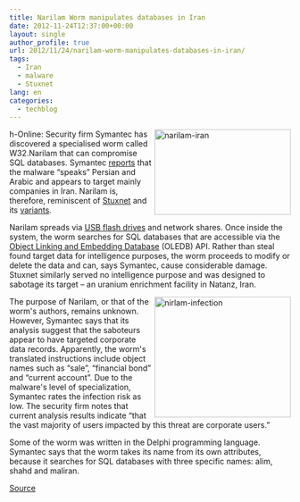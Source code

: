 ```yaml
---
title: Narilam Worm manipulates databases in Iran
date: 2012-11-24T12:37:00+00:00
layout: single
author_profile: true
url: 2012/11/24/narilam-worm-manipulates-databases-in-iran/
tags:
  - Iran
  - malware
  - Stuxnet
lang: en
categories: 
  - techblog
---
```

<a href="http://lh3.ggpht.com/-PWZn6EPgNBA/ULC4ZTERsPI/AAAAAAAAHmw/7b0Vu2LvK1s/s1600-h/narilam-iran%25255B5%25255D.png" target="_blank"><img title="narilam-iran" border="0" alt="narilam-iran" align="right" src="http://lh4.ggpht.com/-Yh9UYyqtVKA/ULC4bob5OCI/AAAAAAAAHm4/240JKydkDLU/narilam-iran_thumb%25255B3%25255D.png?imgmax=800" width="244" height="153" /></a>h-Online: Security firm Symantec has discovered a specialised worm called W32.Narilam that can compromise SQL databases. Symantec [reports](http://www.symantec.com/connect/blogs/w32narilam-business-database-sabotage) that the malware “speaks” Persian and Arabic and appears to target mainly companies in Iran. Narilam is, therefore, reminiscent of [Stuxnet](http://www.h-online.com/news/item/Stuxnet-worm-can-control-industrial-systems-1080751.html) and its [variants](http://www.h-online.com/news/item/Kaspersky-says-Stuxnet-and-Flame-are-related-after-all-1615750.html). 

Narilam spreads via [USB flash drives](http://www.h-online.com/news/item/Stuxnet-worm-was-planted-by-inside-man-1525260.html) and network shares. Once inside the system, the worm searches for SQL databases that are accessible via the [Object Linking and Embedding Database](http://en.wikipedia.org/wiki/OLE_DB) (OLEDB) API. Rather than steal found target data for intelligence purposes, the worm proceeds to modify or delete the data and can, says Symantec, cause considerable damage. Stuxnet similarly served no intelligence purpose and was designed to sabotage its target – an uranium enrichment facility in Natanz, Iran. 

<a href="http://lh5.ggpht.com/-cAo6T0aOznk/ULC4dhEykrI/AAAAAAAAHnA/fGZySGSCpFw/s1600-h/nirlam-infection%25255B4%25255D.png" target="_blank"><img title="nirlam-infection" border="0" alt="nirlam-infection" align="right" src="http://lh5.ggpht.com/-72HC58ZIL5U/ULC4fl2W3pI/AAAAAAAAHnI/CC2rNT2kr-w/nirlam-infection_thumb%25255B2%25255D.png?imgmax=800" width="244" height="216" /></a>The purpose of Narilam, or that of the worm's authors, remains unknown. However, Symantec says that its analysis suggest that the saboteurs appear to have targeted corporate data records. Apparently, the worm's translated instructions include object names such as “sale”, “financial bond” and “current account”. Due to the malware's level of specialization, Symantec rates the infection risk as low. The security firm notes that current analysis results indicate “that the vast majority of users impacted by this threat are corporate users.” 

Some of the worm was written in the Delphi programming language. Symantec says that the worm takes its name from its own attributes, because it searches for SQL databases with three specific names: alim, shahd and maliran. 

<a title="http://h-online.com/-1756339" href="http://h-online.com/-1756339" target="_blank">Source</a>